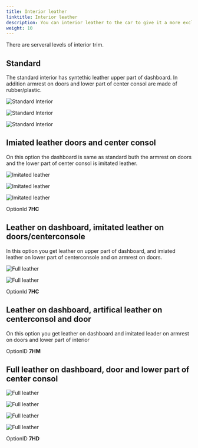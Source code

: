 ```yaml
---
title: Interior leather
linktitle: Interior leather
description: You can interior leather to the car to give it a more exclusive look
weight: 10
---
```


There are serveral levels of interior trim.

## Standard

The standard interior has syntethic leather upper part of dashboard. In addition armrest on doors
and lower part of center consol are made of rubber/plastic.

![Standard Interior](standard_door.jpg "Standard door without leather")

![Standard Interior](standard_center.jpg "Standard Center consol without leather")

![Standard Interior](standard_dash.jpg "Standard Dashboard with syntetic leather")

## Imiated leather doors and center consol

On this option the dashboard is same as standard buth the armrest on doors and the lower part of center consol
is imitated leather.

![Imitated leather](artificial_centerconsole.jpg "Imiated leather at lower part of center console")

![Imitated leather](artifical_door.jpg "Imiated leather on armrest in doors")

![Imitated leather](artifical_door_2.jpg "Imiated leather on armrest in doors is matched with seat color")

OptionId **7HC**

## Leather on dashboard, imitated leather on doors/centerconsole

In this option you get leather on upper part of dashboard, and imiated leather on lower part of centerconsole and on armrest on doors.

![Full leather](fullleather_6.jpg "Leather on upper part of dashboard")

![Full leather](fullleather_7.jpg "Leather on upper part of dashboard")

OptionId **7HC**

## Leather on dashboard, artifical leather on centerconsol and door

On this option you get leather on dashboard and imitated leader on armrest on doors and lower part of interior


OptionID **7HM**

## Full leather on dashboard, door and lower part of center consol

![Full leather](fullleather_1.jpg "Full leather")

![Full leather](fullleather_2.jpg "Full leather")

![Full leather](fullleather_3.jpg "Full leather")

![Full leather](fullleather_4.jpg "Full leather")

OptionID **7HD**